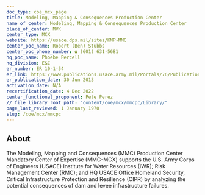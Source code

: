 ```yaml
---
doc_type: coe_mcx_page
title: Modeling, Mapping & Consequences Production Center
name_of_center: Modeling, Mapping & Consequences Production Center
place_of_center: MVK
center_type: MCX
website: https://usace.dps.mil/sites/KMP-MMC
center_poc_name: Robert (Ben) Stubbs
center_poc_phone_number: ☎ (601) 631-5681
hq_poc_name: Phoebe Percell
hq_division: E&C
er_number: ER 10-1-54
er_link: https://www.publications.usace.army.mil/Portals/76/Publications/EngineerRegulations/ER_10-1-54.pdf?ver=jfo8T2wlscv3szoHOpvoBQ%3d%3d
er_publication_date: 30 Jun 2013
activation_date: N/A
recertification_date: 4 Dec 2022
center_functional_proponent: Pete Perez
// file_library_root_path: "content/coe/mcx/mmcpc/Library/"
page_last_reviewed: 1 January 1970
slug: /coe/mcx/mmcpc
---
```


## About

The Modeling, Mapping and Consequences (MMC) Production Center Mandatory Center of Expertise (MMC-MCX) supports the U.S. Army Corps of Engineers (USACE) Institute for Water Resources (IWR); Risk Management Center (RMC); and HQ USACE Office Homeland Security, Critical Infrastructure Protection and Resilience (CIPR) by analyzing the potential consequences of dam and levee infrastructure failures.


